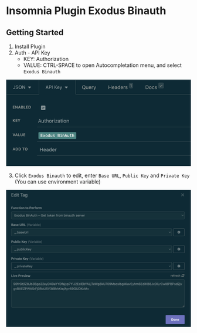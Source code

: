 # Insomnia Plugin Exodus Binauth

## Getting Started

1. Install Plugin
2. Auth - API Key
   - KEY: Authorization
   - VALUE: CTRL-SPACE to open Autocompletation menu, and select `Exodus Binauth`

<img width="600" src="assets/api-key.png" />

3. Click `Exodus Binauth` to edit, enter `Base URL`, `Public Key` and `Private Key` (You can use environment variable)

<img width="600" src="assets/edit-tag.png" />